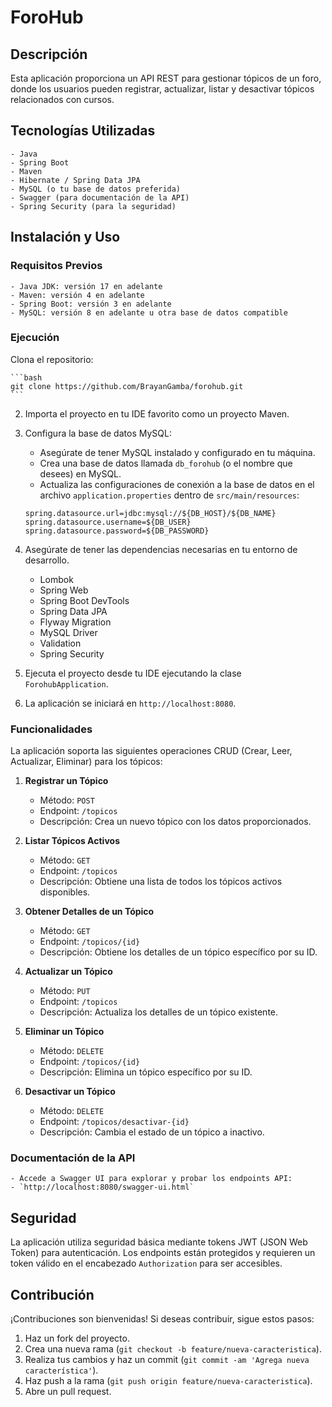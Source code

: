 # ForoHub

## Descripción
Esta aplicación proporciona un API REST para gestionar tópicos de un foro, donde los usuarios pueden registrar, actualizar, listar y desactivar tópicos relacionados con cursos.

## Tecnologías Utilizadas
	- Java
	- Spring Boot
	- Maven
	- Hibernate / Spring Data JPA
	- MySQL (o tu base de datos preferida)
	- Swagger (para documentación de la API)
	- Spring Security (para la seguridad)

## Instalación y Uso

### Requisitos Previos
	- Java JDK: versión 17 en adelante
	- Maven: versión 4 en adelante
	- Spring Boot: versión 3 en adelante
	- MySQL: versión 8 en adelante u otra base de datos compatible

### Ejecución
Clona el repositorio:

    ```bash
    git clone https://github.com/BrayanGamba/forohub.git
    ```

2. Importa el proyecto en tu IDE favorito como un proyecto Maven.

3. Configura la base de datos MySQL:
    - Asegúrate de tener MySQL instalado y configurado en tu máquina.
    - Crea una base de datos llamada `db_forohub` (o el nombre que desees) en MySQL.
    - Actualiza las configuraciones de conexión a la base de datos en el archivo `application.properties` dentro de `src/main/resources`:

     ```properties
     spring.datasource.url=jdbc:mysql://${DB_HOST}/${DB_NAME}
	 spring.datasource.username=${DB_USER}
	 spring.datasource.password=${DB_PASSWORD}
     ```
	 
4. Asegúrate de tener las dependencias necesarias en tu entorno de desarrollo.
	- Lombok
	- Spring Web
	- Spring Boot DevTools
	- Spring Data JPA
	- Flyway Migration
	- MySQL Driver
	- Validation
	- Spring Security
5. Ejecuta el proyecto desde tu IDE ejecutando la clase `ForohubApplication`.
6. La aplicación se iniciará en `http://localhost:8080`.

### Funcionalidades
La aplicación soporta las siguientes operaciones CRUD (Crear, Leer, Actualizar, Eliminar) para los tópicos:

1. **Registrar un Tópico**
    - Método: `POST`
    - Endpoint: `/topicos`
    - Descripción: Crea un nuevo tópico con los datos proporcionados.

2. **Listar Tópicos Activos**
    - Método: `GET`
    - Endpoint: `/topicos`
    - Descripción: Obtiene una lista de todos los tópicos activos disponibles.

3. **Obtener Detalles de un Tópico**
    - Método: `GET`
    - Endpoint: `/topicos/{id}`
    - Descripción: Obtiene los detalles de un tópico específico por su ID.

4. **Actualizar un Tópico**
    - Método: `PUT`
    - Endpoint: `/topicos`
    - Descripción: Actualiza los detalles de un tópico existente.

5. **Eliminar un Tópico**
    - Método: `DELETE`
    - Endpoint: `/topicos/{id}`
    - Descripción: Elimina un tópico específico por su ID.

6. **Desactivar un Tópico**
    - Método: `DELETE`
    - Endpoint: `/topicos/desactivar-{id}`
    - Descripción: Cambia el estado de un tópico a inactivo.

### Documentación de la API
    - Accede a Swagger UI para explorar y probar los endpoints API:
    - `http://localhost:8080/swagger-ui.html`
  
## Seguridad

La aplicación utiliza seguridad básica mediante tokens JWT (JSON Web Token) para autenticación. Los endpoints están protegidos y requieren un token válido en el encabezado `Authorization` para ser accesibles.

## Contribución

¡Contribuciones son bienvenidas! Si deseas contribuir, sigue estos pasos:

1. Haz un fork del proyecto.
2. Crea una nueva rama (`git checkout -b feature/nueva-caracteristica`).
3. Realiza tus cambios y haz un commit (`git commit -am 'Agrega nueva característica'`).
4. Haz push a la rama (`git push origin feature/nueva-caracteristica`).
5. Abre un pull request.
